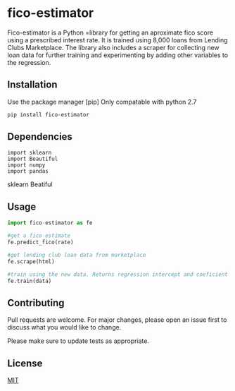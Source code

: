 # fico-estimator

Fico-estimator is a Python =library for getting an aproximate fico score using a prescribed interest rate.
It is trained using 8,000 loans from Lending Clubs Marketplace. The library also includes a scraper for
collecting new loan data for further training and experimenting by adding other variables to the regression.

## Installation

Use the package manager [pip] Only compatable with python 2.7
```bash
pip install fico-estimator
```

## Dependencies
```
import sklearn
import Beautiful
import numpy
import pandas
```

sklearn
Beatiful
## Usage

```python
import fico-estimator as fe

#get a fico estimate
fe.predict_fico(rate)

#get lending club loan data from marketplace
fe.scrape(html)

#train using the new data. Returns regression intercept and coeficient (y = mx + b)
fe.train(data)
```

## Contributing
Pull requests are welcome. For major changes, please open an issue first to discuss what you would like to change.

Please make sure to update tests as appropriate.

## License
[MIT](https://choosealicense.com/licenses/mit/)
